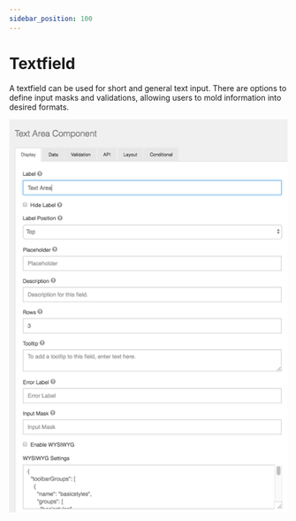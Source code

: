```yaml
---
sidebar_position: 100
---
```


# Textfield

A textfield can be used for short and general text input. There are options to define input masks and validations, allowing users to mold information into desired formats.

![Text Field](img/textareaupdate.png)